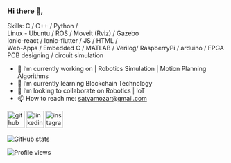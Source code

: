 ### Hi there 👋,




Skills: C / C++ / Python /                                                                                                                                                                       
        Linux - Ubuntu / ROS / Moveit (Rviz) / Gazebo                                                                                                                                                                                                                                                                                                      
        Ionic-react / Ionic-flutter / JS / HTML /                                                                                                                                                                                     
        Web-Apps / Embedded C / MATLAB / Verilog/
        RaspberryPi / arduino / FPGA                                                                                                                                                    
        PCB designing / circuit simulation
        
        


- 🔭 I’m currently working on | Robotics Simulation | Motion Planning Algorithms 
- 🌱 I’m currently learning Blockchain Technology 
- 👯 I’m looking to collaborate on Robotics | IoT
- 📫 How to reach me: satyamozar@gmail.com 

[<img src='https://cdn.jsdelivr.net/npm/simple-icons@3.0.1/icons/github.svg' alt='github' height='40'>](https://github.com/SatyamOzaR)  [<img src='https://cdn.jsdelivr.net/npm/simple-icons@3.0.1/icons/linkedin.svg' alt='linkedin' height='40'>](https://www.linkedin.com/in/satyam-oza-r-7b2835171/)  [<img src='https://cdn.jsdelivr.net/npm/simple-icons@3.0.1/icons/instagram.svg' alt='instagram' height='40'>](https://www.instagram.com/satyamozar/)  

![GitHub stats](https://github-readme-stats.vercel.app/api?username=SatyamOzaR&show_icons=true)  

![Profile views](https://gpvc.arturio.dev/SatyamOzaR)  
